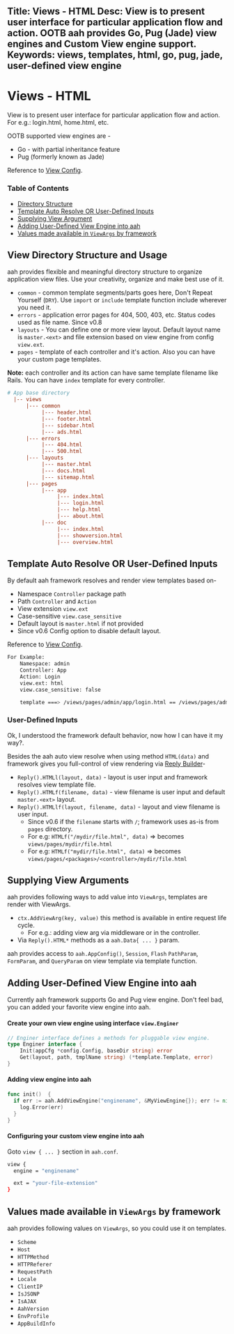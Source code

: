Title: Views - HTML
Desc: View is to present user interface for particular application flow and action. OOTB aah provides Go, Pug (Jade) view engines and Custom View engine support.
Keywords: views, templates, html, go, pug, jade, user-defined view engine
---
# Views - HTML

View is to present user interface for particular application flow and action. For e.g.: login.html, home.html, etc.

OOTB supported view engines are -

  * Go - with partial inheritance feature
  * Pug (formerly known as Jade)

Reference to [View Config](app-config.html#section-view).

### Table of Contents

  * [Directory Structure](#view-directory-structure-and-usage)
  * [Template Auto Resolve OR User-Defined Inputs](#template-auto-resolve-or-user-defined-inputs)
  * [Supplying View Argument](#supplying-view-arguments)
  * [Adding User-Defined View Engine into aah](#adding-user-defined-view-engine-into-aah)
  * [Values made available in `ViewArgs` by framework](#values-made-available-in-viewargs-by-framework)


## View Directory Structure and Usage

aah provides flexible and meaningful directory structure to organize application view files. Use your creativity, organize and make best use of it.

  * `common` - common template segments/parts goes here, Don't Repeat Yourself (`DRY`). Use `import` or `include` template function include wherever you need it.
  * `errors` - application error pages for 404, 500, 403, etc. Status codes used as file name. <span class="badge lb-sm">Since v0.8</span>
  * `layouts` - You can define one or more view layout. Default layout name is `master.<ext>` and file extension based on view engine from config `view.ext`.
  * `pages` - template of each controller and it's action. Also you can have your custom page templates.

<div class="alert alert-info-blue">
<p><strong>Note:</strong> each controller and its action can have same template filename like Rails. You can have <code>index</code> template for every controller.</p>
</div>

```cfg
# App base directory
  |-- views
      |--- common
           |--- header.html
           |--- footer.html
           |--- sidebar.html
           |--- ads.html
      |--- errors
           |--- 404.html
           |--- 500.html
      |--- layouts
           |--- master.html
           |--- docs.html
           |--- sitemap.html
      |--- pages
           |--- app
                |--- index.html
                |--- login.html
                |--- help.html
                |--- about.html
           |--- doc
                |--- index.html
                |--- showversion.html
                |--- overview.html
```

## Template Auto Resolve OR User-Defined Inputs

By default aah framework resolves and render view templates based on-

  * Namespace `Controller` package path
  * Path `Controller` and `Action`
  * View extension `view.ext`
  * Case-sensitive `view.case_sensitive`
  * Default layout is `master.html` if not provided
  * <span class="badge lb-sm">Since v0.6</span> Config option to disable default layout.

Reference to [View Config](app-config.html#section-view).

```bash
For Example:
    Namespace: admin
    Controller: App
    Action: Login
    view.ext: html
    view.case_sensitive: false

    template ===> /views/pages/admin/app/login.html == /views/pages/admin/App/Login.html
```

### User-Defined Inputs

Ok, I understood the framework default behavior, now how I can have it my way?.

Besides the aah auto view resolve when using method `HTML(data)` and framework gives you full-control of view rendering via [Reply Builder](reply.html#response-content)-

  * `Reply().HTMLl(layout, data)` - layout is user input and framework resolves view template file.
  * `Reply().HTMLf(filename, data)` - view filename is user input and default `master.<ext>` layout.
  * `Reply().HTMLlf(layout, filename, data)` - layout and view filename is user input.
    * <span class="badge lb-sm">Since v0.6</span> if the `filename` starts with `/`; framework uses as-is from `pages` directory.
    * For e.g: `HTMLf("/mydir/file.html", data)` => becomes `views/pages/mydir/file.html`
    * For e.g: `HTMLf("mydir/file.html", data)` => becomes `views/pages/<packages>/<controller>/mydir/file.html`

## Supplying View Arguments

aah provides following ways to add value into `ViewArgs`, templates are render with ViewArgs.

  * `ctx.AddViewArg(key, value)` this method is available in entire request life cycle.
    * For e.g.: adding view arg via middleware or in the controller.
  * Via `Reply().HTML*` methods as a `aah.Data{ ... }` param.

aah provides access to `aah.AppConfig()`, `Session`, `Flash` `PathParam`, `FormParam`, and `QueryParam` on view template via template function.

## Adding User-Defined View Engine into aah

Currently aah framework supports Go and Pug view engine. Don't feel bad, you can added your favorite view engine into aah.

#### Create your own view engine using interface `view.Enginer`

```go
// Enginer interface defines a methods for pluggable view engine.
type Enginer interface {
	Init(appCfg *config.Config, baseDir string) error
	Get(layout, path, tmplName string) (*template.Template, error)
}
```

#### Adding view engine into aah

```go
func init()  {
  if err := aah.AddViewEngine("enginename", &MyViewEngine{}); err != nil {
    log.Error(err)
  }
}
```

#### Configuring your custom view engine into aah

Goto `view { ... }` section in `aah.conf`.

```bash
view {
  engine = "enginename"

  ext = "your-file-extension"
}
```

## Values made available in `ViewArgs` by framework

aah provides following values on `ViewArgs`, so you could use it on templates.

  * `Scheme`
  * `Host`
  * `HTTPMethod`
  * `HTTPReferer`
  * `RequestPath`
  * `Locale`
  * `ClientIP`
  * `IsJSONP`
  * `IsAJAX`
  * `AahVersion`
  * `EnvProfile`
  * `AppBuildInfo`
